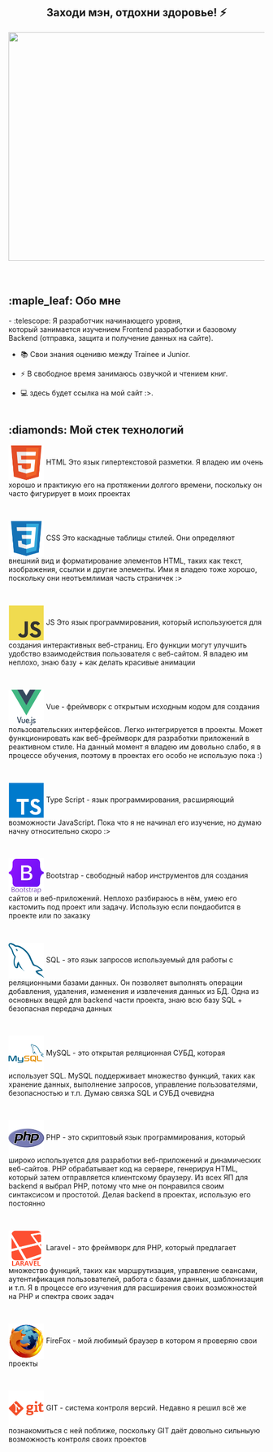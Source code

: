 <h2 align="center">Заходи мэн, отдохни здоровье! ⚡</h2>
<div id="header" align="center">
  <img src="https://get.pxhere.com/photo/night-flame-fire-darkness-campfire-bonfire-geological-phenomenon-108694.jpg" width="750" height="450"/> <!-- https://i.pinimg.com/originals/90/48/33/904833acff78df55bfb620a2114b96af.jpg -->
</div>
<br><br>
<h2>:maple_leaf: Обо мне</h2>
<!-- <p>Я разработчик начинающего уровня. <br> Который занимается изучением Frontend разработки и базовому Backend (отправка, защита и получение данных на сайте).:hammer_and_wrench: </p> -->
- :telescope: Я разработчик начинающего уровня, <br> который занимается изучением Frontend разработки и базовому Backend (отправка, защита и получение данных на сайте). 

- :books: Свои знания оценивю между Trainee и Junior. 

- :zap: В свободное время занимаюсь озвучкой и чтением книг.

- :computer: здесь будет ссылка на мой сайт :>.
<br><br>
<h2>:diamonds: Мой стек технологий</h2>
<div>
    <div>
        <p><img align="center" src="https://github.com/devicons/devicon/blob/master/icons/html5/html5-original.svg" width="70" height="70"/> HTML Это язык гипертекстовой разметки. Я владею им очень хорошо и практикую его на протяжении долгого времени, поскольку он часто фигурирует в  моих проектах</p>
    </div>
  <br>
    <div>
        <p><img align="center" src="https://github.com/devicons/devicon/blob/master/icons/css3/css3-original.svg" width="70" height="70"/> CSS Это каскадные таблицы стилей. Они определяют внешний вид и форматирование элементов HTML, таких как текст, изображения, ссылки и другие элементы. Ими я владею тоже хорошо, поскольку они неотъемлимая часть страничек :></p>
    </div>
  <br>
    <div>
        <p><img align="center" src="https://github.com/devicons/devicon/blob/master/icons/javascript/javascript-original.svg" width="70" height="70"/> JS Это язык программирования, который используюется для создания интерактивных веб-страниц. Его функции могут улучшить удобство взаимодействия пользователя с веб-сайтом. Я владею им неплохо, знаю базу + как делать красивые анимации</p>
    </div>
  <br>
    <div>
        <p><img align="center" src="https://github.com/devicons/devicon/blob/master/icons/vuejs/vuejs-original-wordmark.svg" width="70" height="70"/> Vue - фреймворк с открытым исходным кодом для создания пользовательских интерфейсов. Легко интегрируется в проекты. Может функционировать как веб-фреймворк для разработки приложений в реактивном стиле. На данный момент я владею им довольно слабо, я в процессе обучения, поэтому в проектах его особо не использую пока :)</p>
    </div>
  <br>
    <div>
        <p><img align="center" src="https://github.com/devicons/devicon/blob/master/icons/typescript/typescript-original.svg" width="70" height="70"/> Type Script - язык программирования, расширяющий возможности JavaScript. Пока что я не начинал его изучение, но думаю начну относительно скоро :></p>
    </div>
  <br>
    <div>
        <p><img align="center" src="https://github.com/devicons/devicon/blob/master/icons/bootstrap/bootstrap-original-wordmark.svg" width="70" height="70"/> Bootstrap - cвободный набор инструментов для создания сайтов и веб-приложений. Неплохо разбираюсь в нём, умею его кастомить под проект или задачу. Использую если пондаобится в проекте или по заказку</p>
    </div>
  <br>
    <div>
        <p><img align="center" src="https://github.com/devicons/devicon/blob/master/icons/mysql/mysql-original.svg" width="70" height="70"/> SQL - это язык запросов используемый для работы с реляционными базами данных. Он позволяет выполнять операции добавления, удаления, изменения и извлечения данных из БД. Одна из основных вещей для backend части проекта, знаю всю базу SQL + безопасная передача данных</p>
    </div>
  <br>
    <div>
        <p><img align="center" src="https://github.com/devicons/devicon/blob/master/icons/mysql/mysql-original-wordmark.svg" width="70" height="70"/> MySQL - это открытая реляционная СУБД, которая использует SQL. MySQL поддерживает множество функций, таких как хранение данных, выполнение запросов, управление пользователями, безопасностью и т.п. Думаю связка SQL и СУБД очевидна</p>
    </div>
  <br>
    <div>
        <p><img align="center" src="https://github.com/devicons/devicon/blob/master/icons/php/php-original.svg" width="70" height="70"/> PHP - это скриптовый язык программирования, который широко используется для разработки веб-приложений и динамических веб-сайтов. PHP обрабатывает код на сервере, генерируя HTML, который затем отправляется клиентскому браузеру. Из всех ЯП для backend я выбрал PHP, потому что мне он понравился своим синтаксисом и простотой. Делая backend в проектах, использую его постоянно</p>
    </div>
  <br>
    <div>
        <p><img align="center" src="https://github.com/devicons/devicon/blob/master/icons/laravel/laravel-plain-wordmark.svg" width="70" height="70"/> Laravel - это фреймворк для PHP, который предлагает множество функций, таких как маршрутизация, управление сеансами, аутентификация пользователей, работа с базами данных, шаблонизация и т.п. Я в процессе его изучения для расширения своих возможностей на PHP и спектра своих задач</p>
    </div>
  <br>
    <div>
        <p><img align="center" src="https://github.com/devicons/devicon/blob/master/icons/firefox/firefox-original.svg" width="70" height="70"/> FireFox - мой любимый браузер в котором я проверяю свои проекты</p>
    </div>
  <br>
    <div>
        <p><img align="center" src="https://github.com/devicons/devicon/blob/master/icons/git/git-plain-wordmark.svg" width="70" height="70"/> GIT - система контроля версий. Недавно я решил всё же познакомиться с ней поближе, поскольку GIT даёт довольно сильныую возможность контроля своих проектов</p>
    </div>
</div>
